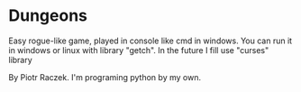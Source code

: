 # Dungeons
Easy rogue-like game, played in console like cmd in windows.
You can run it in windows or linux with library "getch".
In the future I fill use "curses" library

By Piotr Raczek.
I'm programing python by my own.
